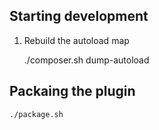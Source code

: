 ## Starting development

1. Rebuild the autoload map


    ./composer.sh dump-autoload

## Packaing the plugin

    ./package.sh